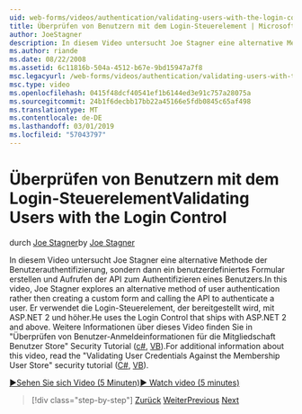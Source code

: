 ```yaml
---
uid: web-forms/videos/authentication/validating-users-with-the-login-control
title: Überprüfen von Benutzern mit dem Login-Steuerelement | Microsoft-Dokumentation
author: JoeStagner
description: In diesem Video untersucht Joe Stagner eine alternative Methode der Benutzerauthentifizierung, sondern dann ein benutzerdefiniertes Formular erstellen und Aufrufen der API zum Authentifizieren einer...
ms.author: riande
ms.date: 08/22/2008
ms.assetid: 6c11816b-504a-4512-b67e-9bd15947a7f8
msc.legacyurl: /web-forms/videos/authentication/validating-users-with-the-login-control
msc.type: video
ms.openlocfilehash: 0415f48dcf40541ef1b6144ed3e91c757a28075a
ms.sourcegitcommit: 24b1f6decbb17bb22a45166e5fdb0845c65af498
ms.translationtype: MT
ms.contentlocale: de-DE
ms.lasthandoff: 03/01/2019
ms.locfileid: "57043797"
---
```

<a name="validating-users-with-the-login-control"></a><span data-ttu-id="32f1e-103">Überprüfen von Benutzern mit dem Login-Steuerelement</span><span class="sxs-lookup"><span data-stu-id="32f1e-103">Validating Users with the Login Control</span></span>
====================
<span data-ttu-id="32f1e-104">durch [Joe Stagner](https://github.com/JoeStagner)</span><span class="sxs-lookup"><span data-stu-id="32f1e-104">by [Joe Stagner](https://github.com/JoeStagner)</span></span>

<span data-ttu-id="32f1e-105">In diesem Video untersucht Joe Stagner eine alternative Methode der Benutzerauthentifizierung, sondern dann ein benutzerdefiniertes Formular erstellen und Aufrufen der API zum Authentifizieren eines Benutzers.</span><span class="sxs-lookup"><span data-stu-id="32f1e-105">In this video, Joe Stagner explores an alternative method of user authentication rather then creating a custom form and calling the API to authenticate a user.</span></span> <span data-ttu-id="32f1e-106">Er verwendet die Login-Steuerelement, der bereitgestellt wird, mit ASP.NET 2 und höher.</span><span class="sxs-lookup"><span data-stu-id="32f1e-106">He uses the Login Control that ships with ASP.NET 2 and above.</span></span> <span data-ttu-id="32f1e-107">Weitere Informationen über dieses Video finden Sie in "Überprüfen von Benutzer-Anmeldeinformationen für die Mitgliedschaft Benutzer Store" Security Tutorial ([c#](../../overview/older-versions-security/membership/validating-user-credentials-against-the-membership-user-store-cs.md), [VB](../../overview/older-versions-security/membership/validating-user-credentials-against-the-membership-user-store-vb.md)).</span><span class="sxs-lookup"><span data-stu-id="32f1e-107">For additional information about this video, read the "Validating User Credentials Against the Membership User Store" security tutorial ([C#](../../overview/older-versions-security/membership/validating-user-credentials-against-the-membership-user-store-cs.md), [VB](../../overview/older-versions-security/membership/validating-user-credentials-against-the-membership-user-store-vb.md)).</span></span>

[<span data-ttu-id="32f1e-108">&#9654;Sehen Sie sich Video (5 Minuten)</span><span class="sxs-lookup"><span data-stu-id="32f1e-108">&#9654; Watch video (5 minutes)</span></span>](https://channel9.msdn.com/Blogs/ASP-NET-Site-Videos/validating-users-with-the-login-control)

> [!div class="step-by-step"]
> <span data-ttu-id="32f1e-109">[Zurück](validating-users-manually.md)
> [Weiter](adding-users-to-your-membership-system.md)</span><span class="sxs-lookup"><span data-stu-id="32f1e-109">[Previous](validating-users-manually.md)
[Next](adding-users-to-your-membership-system.md)</span></span>
